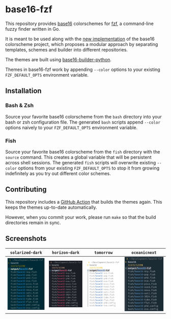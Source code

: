 # base16-fzf

This repository provides [base16][1] colorschemes for [fzf][2], a command-line
fuzzy finder written in Go.

It is meant to be used along with the [new implementation][3] of the base16
colorscheme project, which proposes a modular approach by separating templates,
schemes and builder into different repositories.

The themes are built using [base16-builder-python][4].

Themes in base16-fzf work by appending `--color` options to your existing
`FZF_DEFAULT_OPTS` environment variable.

## Installation

### Bash & Zsh

Source your favorite base16 colorscheme from the `bash` directory into your
bash or zsh configuration file. The generated `bash` scripts append `--color`
options naively to your `FZF_DEFAULT_OPTS` environment variable.

### Fish

Source your favorite base16 colorscheme from the `fish` directory with the
`source` command. This creates a global variable that will be persistent across
shell sessions. The generated `fish` scripts will overwrite existing `--color`
options from your existing `FZF_DEFAULT_OPTS` to stop it from growing
indefinitely as you try out different color schemes.

## Contributing

This repository includes a [GitHub Action](.github/workflows/update.yml) that
builds the themes again. This keeps the themes up-to-date automatically.

However, when you commit your work, please run `make` so that the build
directories remain in sync.

## Screenshots

| `solarized-dark`                | `horizon-dark`                | `tomorrow`                | `oceanicnext`                |
| ------------------------------- | ----------------------------- | ------------------------- | ---------------------------- |
| ![base16-fzf-solarized-dark][5] | ![base16-fzf-horizon-dark][6] | ![base16-fzf-tomorrow][7] | ![base16-fzf-oceanicnext][8] |

[1]: http://chriskempson.com/projects/base16/
[2]: https://github.com/junegunn/fzf
[3]: https://github.com/chriskempson/base16
[4]: https://github.com/InspectorMustache/base16-builder-python
[5]: screenshots/base16-solarized-dark.png
[6]: screenshots/base16-horizon-dark.png
[7]: screenshots/base16-tomorrow.png
[8]: screenshots/base16-oceanicnext.png
